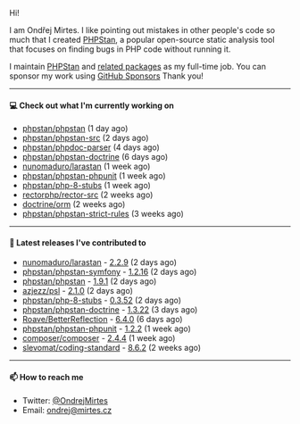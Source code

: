 Hi!

I am Ondřej Mirtes. I like pointing out mistakes in other people's code so much that I created [PHPStan](https://phpstan.org/), a popular open-source static analysis tool that focuses on finding bugs in PHP code without running it.

I maintain [PHPStan](https://github.com/phpstan/phpstan) and [related packages](https://github.com/phpstan/) as my full-time job. You can sponsor my work using [GitHub Sponsors](https://github.com/sponsors/ondrejmirtes) Thank you!

---

#### 💻 Check out what I'm currently working on

- [phpstan/phpstan](https://github.com/phpstan/phpstan) (1 day ago)
- [phpstan/phpstan-src](https://github.com/phpstan/phpstan-src) (2 days ago)
- [phpstan/phpdoc-parser](https://github.com/phpstan/phpdoc-parser) (4 days ago)
- [phpstan/phpstan-doctrine](https://github.com/phpstan/phpstan-doctrine) (6 days ago)
- [nunomaduro/larastan](https://github.com/nunomaduro/larastan) (1 week ago)
- [phpstan/phpstan-phpunit](https://github.com/phpstan/phpstan-phpunit) (1 week ago)
- [phpstan/php-8-stubs](https://github.com/phpstan/php-8-stubs) (1 week ago)
- [rectorphp/rector-src](https://github.com/rectorphp/rector-src) (2 weeks ago)
- [doctrine/orm](https://github.com/doctrine/orm) (2 weeks ago)
- [phpstan/phpstan-strict-rules](https://github.com/phpstan/phpstan-strict-rules) (3 weeks ago)

---

#### 🔭 Latest releases I've contributed to

- [nunomaduro/larastan](https://github.com/nunomaduro/larastan) - [2.2.9](https://github.com/nunomaduro/larastan/releases/tag/2.2.9) (2 days ago)
- [phpstan/phpstan-symfony](https://github.com/phpstan/phpstan-symfony) - [1.2.16](https://github.com/phpstan/phpstan-symfony/releases/tag/1.2.16) (2 days ago)
- [phpstan/phpstan](https://github.com/phpstan/phpstan) - [1.9.1](https://github.com/phpstan/phpstan/releases/tag/1.9.1) (2 days ago)
- [azjezz/psl](https://github.com/azjezz/psl) - [2.1.0](https://github.com/azjezz/psl/releases/tag/2.1.0) (2 days ago)
- [phpstan/php-8-stubs](https://github.com/phpstan/php-8-stubs) - [0.3.52](https://github.com/phpstan/php-8-stubs/releases/tag/0.3.52) (2 days ago)
- [phpstan/phpstan-doctrine](https://github.com/phpstan/phpstan-doctrine) - [1.3.22](https://github.com/phpstan/phpstan-doctrine/releases/tag/1.3.22) (3 days ago)
- [Roave/BetterReflection](https://github.com/Roave/BetterReflection) - [6.4.0](https://github.com/Roave/BetterReflection/releases/tag/6.4.0) (6 days ago)
- [phpstan/phpstan-phpunit](https://github.com/phpstan/phpstan-phpunit) - [1.2.2](https://github.com/phpstan/phpstan-phpunit/releases/tag/1.2.2) (1 week ago)
- [composer/composer](https://github.com/composer/composer) - [2.4.4](https://github.com/composer/composer/releases/tag/2.4.4) (1 week ago)
- [slevomat/coding-standard](https://github.com/slevomat/coding-standard) - [8.6.2](https://github.com/slevomat/coding-standard/releases/tag/8.6.2) (2 weeks ago)

---

#### 📫 How to reach me

- Twitter: [@OndrejMirtes](https://twitter.com/ondrejmirtes)
- Email: [ondrej@mirtes.cz](mailto:ondrej@mirtes.cz)
